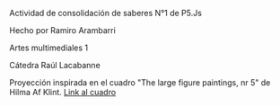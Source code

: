 Actividad de consolidación de saberes N°1 de P5.Js

Hecho por Ramiro Arambarri

Artes multimediales 1

Cátedra Raúl Lacabanne

Proyección inspirada en el cuadro "The large figure paintings, nr 5" de Hilma Af Klint. [Link al cuadro](https://i0.wp.com/moovemag.com/wp-content/uploads/2022/10/hilma-af-klint-1907-the-key-to-the-work-up-to-this-point.jpg?fit=700%2C874&ssl=1)
